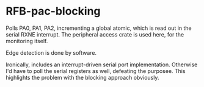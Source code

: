 # RFB-pac-blocking

Polls PA0, PA1, PA2, incrementing a global atomic,
which is read out in the serial RXNE interrupt.
The peripheral access crate is used here, for the monitoring itself.

Edge detection is done by software.

Ironically, includes an interrupt-driven serial port implementation.
Otherwise I'd have to poll the serial registers as well, defeating the purposee.
This highlights the problem with the blocking approach obviously.
